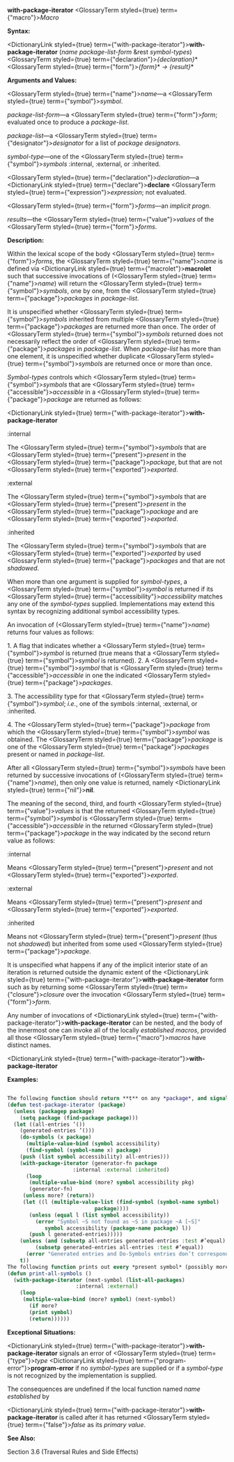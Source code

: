 **with-package-iterator** <GlossaryTerm styled={true} term={"macro"}><i>Macro</i></GlossaryTerm> 



**Syntax:** 



<DictionaryLink styled={true} term={"with-package-iterator"}><b>with-package-iterator</b></DictionaryLink> (*name package-list-form* &amp;rest *symbol-types*) <GlossaryTerm styled={true} term={"declaration"}><i>\{declaration\}</i></GlossaryTerm>\* <GlossaryTerm styled={true} term={"form"}><i>\{form\}</i></GlossaryTerm>\* *→ \{result\}*\* 



**Arguments and Values:** 



<GlossaryTerm styled={true} term={"name"}><i>name</i></GlossaryTerm>—a <GlossaryTerm styled={true} term={"symbol"}><i>symbol</i></GlossaryTerm>. 



*package-list-form*—a <GlossaryTerm styled={true} term={"form"}><i>form</i></GlossaryTerm>; evaluated once to produce a *package-list*. 



*package-list*—a <GlossaryTerm styled={true} term={"designator"}><i>designator</i></GlossaryTerm> for a list of *package designators*. 



*symbol-type*—one of the <GlossaryTerm styled={true} term={"symbol"}><i>symbols</i></GlossaryTerm> :internal, :external, or :inherited. 



<GlossaryTerm styled={true} term={"declaration"}><i>declaration</i></GlossaryTerm>—a <DictionaryLink styled={true} term={"declare"}><b>declare</b></DictionaryLink> <GlossaryTerm styled={true} term={"expression"}><i>expression</i></GlossaryTerm>; not evaluated. 



<GlossaryTerm styled={true} term={"form"}><i>forms</i></GlossaryTerm>—an *implicit progn*. 



*results*—the <GlossaryTerm styled={true} term={"value"}><i>values</i></GlossaryTerm> of the <GlossaryTerm styled={true} term={"form"}><i>forms</i></GlossaryTerm>. 



**Description:** 



Within the lexical scope of the body <GlossaryTerm styled={true} term={"form"}><i>forms</i></GlossaryTerm>, the <GlossaryTerm styled={true} term={"name"}><i>name</i></GlossaryTerm> is defined via <DictionaryLink styled={true} term={"macrolet"}><b>macrolet</b></DictionaryLink> such that successive invocations of (<GlossaryTerm styled={true} term={"name"}><i>name</i></GlossaryTerm>) will return the <GlossaryTerm styled={true} term={"symbol"}><i>symbols</i></GlossaryTerm>, one by one, from the <GlossaryTerm styled={true} term={"package"}><i>packages</i></GlossaryTerm> in *package-list*. 



It is unspecified whether <GlossaryTerm styled={true} term={"symbol"}><i>symbols</i></GlossaryTerm> inherited from multiple <GlossaryTerm styled={true} term={"package"}><i>packages</i></GlossaryTerm> are returned more than once. The order of <GlossaryTerm styled={true} term={"symbol"}><i>symbols</i></GlossaryTerm> returned does not necessarily reflect the order of <GlossaryTerm styled={true} term={"package"}><i>packages</i></GlossaryTerm> in *package-list*. When *package-list* has more than one element, it is unspecified whether duplicate <GlossaryTerm styled={true} term={"symbol"}><i>symbols</i></GlossaryTerm> are returned once or more than once. 



*Symbol-types* controls which <GlossaryTerm styled={true} term={"symbol"}><i>symbols</i></GlossaryTerm> that are <GlossaryTerm styled={true} term={"accessible"}><i>accessible</i></GlossaryTerm> in a <GlossaryTerm styled={true} term={"package"}><i>package</i></GlossaryTerm> are returned as follows: 



 



 



<DictionaryLink styled={true} term={"with-package-iterator"}><b>with-package-iterator</b></DictionaryLink> 



:internal 



The <GlossaryTerm styled={true} term={"symbol"}><i>symbols</i></GlossaryTerm> that are <GlossaryTerm styled={true} term={"present"}><i>present</i></GlossaryTerm> in the <GlossaryTerm styled={true} term={"package"}><i>package</i></GlossaryTerm>, but that are not <GlossaryTerm styled={true} term={"exported"}><i>exported</i></GlossaryTerm>. 



:external 



The <GlossaryTerm styled={true} term={"symbol"}><i>symbols</i></GlossaryTerm> that are <GlossaryTerm styled={true} term={"present"}><i>present</i></GlossaryTerm> in the <GlossaryTerm styled={true} term={"package"}><i>package</i></GlossaryTerm> and are <GlossaryTerm styled={true} term={"exported"}><i>exported</i></GlossaryTerm>. 



:inherited 



The <GlossaryTerm styled={true} term={"symbol"}><i>symbols</i></GlossaryTerm> that are <GlossaryTerm styled={true} term={"exported"}><i>exported</i></GlossaryTerm> by used <GlossaryTerm styled={true} term={"package"}><i>packages</i></GlossaryTerm> and that are not *shadowed*. 



When more than one argument is supplied for *symbol-types*, a <GlossaryTerm styled={true} term={"symbol"}><i>symbol</i></GlossaryTerm> is returned if its <GlossaryTerm styled={true} term={"accessibility"}><i>accessibility</i></GlossaryTerm> matches any one of the *symbol-types* supplied. Implementations may extend this syntax by recognizing additional symbol accessibility types. 



An invocation of (<GlossaryTerm styled={true} term={"name"}><i>name</i></GlossaryTerm>) returns four values as follows: 



1\. A flag that indicates whether a <GlossaryTerm styled={true} term={"symbol"}><i>symbol</i></GlossaryTerm> is returned (true means that a <GlossaryTerm styled={true} term={"symbol"}><i>symbol</i></GlossaryTerm> is returned). 2. A <GlossaryTerm styled={true} term={"symbol"}><i>symbol</i></GlossaryTerm> that is <GlossaryTerm styled={true} term={"accessible"}><i>accessible</i></GlossaryTerm> in one the indicated <GlossaryTerm styled={true} term={"package"}><i>packages</i></GlossaryTerm>. 



3\. The accessibility type for that <GlossaryTerm styled={true} term={"symbol"}><i>symbol</i></GlossaryTerm>; *i.e.*, one of the symbols :internal, :external, or :inherited. 



4\. The <GlossaryTerm styled={true} term={"package"}><i>package</i></GlossaryTerm> from which the <GlossaryTerm styled={true} term={"symbol"}><i>symbol</i></GlossaryTerm> was obtained. The <GlossaryTerm styled={true} term={"package"}><i>package</i></GlossaryTerm> is one of the <GlossaryTerm styled={true} term={"package"}><i>packages</i></GlossaryTerm> present or named in *package-list*. 



After all <GlossaryTerm styled={true} term={"symbol"}><i>symbols</i></GlossaryTerm> have been returned by successive invocations of (<GlossaryTerm styled={true} term={"name"}><i>name</i></GlossaryTerm>), then only one value is returned, namely <DictionaryLink styled={true} term={"nil"}><b>nil</b></DictionaryLink>. 



The meaning of the second, third, and fourth <GlossaryTerm styled={true} term={"value"}><i>values</i></GlossaryTerm> is that the returned <GlossaryTerm styled={true} term={"symbol"}><i>symbol</i></GlossaryTerm> is <GlossaryTerm styled={true} term={"accessible"}><i>accessible</i></GlossaryTerm> in the returned <GlossaryTerm styled={true} term={"package"}><i>package</i></GlossaryTerm> in the way indicated by the second return value as follows: 



:internal 



Means <GlossaryTerm styled={true} term={"present"}><i>present</i></GlossaryTerm> and not <GlossaryTerm styled={true} term={"exported"}><i>exported</i></GlossaryTerm>. 



:external 



Means <GlossaryTerm styled={true} term={"present"}><i>present</i></GlossaryTerm> and <GlossaryTerm styled={true} term={"exported"}><i>exported</i></GlossaryTerm>. 



:inherited 



Means not <GlossaryTerm styled={true} term={"present"}><i>present</i></GlossaryTerm> (thus not *shadowed*) but inherited from some used <GlossaryTerm styled={true} term={"package"}><i>package</i></GlossaryTerm>. 



It is unspecified what happens if any of the implicit interior state of an iteration is returned outside the dynamic extent of the <DictionaryLink styled={true} term={"with-package-iterator"}><b>with-package-iterator</b></DictionaryLink> form such as by returning some <GlossaryTerm styled={true} term={"closure"}><i>closure</i></GlossaryTerm> over the invocation <GlossaryTerm styled={true} term={"form"}><i>form</i></GlossaryTerm>. 



Any number of invocations of <DictionaryLink styled={true} term={"with-package-iterator"}><b>with-package-iterator</b></DictionaryLink> can be nested, and the body of the innermost one can invoke all of the locally *established macros*, provided all those <GlossaryTerm styled={true} term={"macro"}><i>macros</i></GlossaryTerm> have distinct names. 







 



 



<DictionaryLink styled={true} term={"with-package-iterator"}><b>with-package-iterator</b></DictionaryLink> 



**Examples:**
```lisp

The following function should return **t** on any *package*, and signal an error if the usage of **with-package-iterator** does not agree with the corresponding usage of **do-symbols**. 
(defun test-package-iterator (package) 
  (unless (packagep package) 
    (setq package (find-package package))) 
  (let ((all-entries ’()) 
	(generated-entries ’())) 
    (do-symbols (x package) 
      (multiple-value-bind (symbol accessibility) 
	  (find-symbol (symbol-name x) package) 
	(push (list symbol accessibility) all-entries))) 
    (with-package-iterator (generator-fn package 
					 :internal :external :inherited) 
      (loop 
       (multiple-value-bind (more? symbol accessibility pkg) 
	   (generator-fn) 
	 (unless more? (return)) 
	 (let ((l (multiple-value-list (find-symbol (symbol-name symbol) 
						    package)))) 
	   (unless (equal l (list symbol accessibility)) 
	     (error "Symbol ~S not found as ~S in package ~A [~S]" 
		    symbol accessibility (package-name package) l)) 
	   (push l generated-entries))))) 
    (unless (and (subsetp all-entries generated-entries :test #’equal) 
		 (subsetp generated-entries all-entries :test #’equal)) 
      (error "Generated entries and Do-Symbols entries don’t correspond")) 
    t)) 
The following function prints out every *present symbol* (possibly more than once): 
(defun print-all-symbols () 
  (with-package-iterator (next-symbol (list-all-packages) 
				      :internal :external) 
    (loop 
     (multiple-value-bind (more? symbol) (next-symbol) 
       (if more? 
	   (print symbol) 
	   (return)))))) 

```
**Exceptional Situations:** 



<DictionaryLink styled={true} term={"with-package-iterator"}><b>with-package-iterator</b></DictionaryLink> signals an error of <GlossaryTerm styled={true} term={"type"}><i>type</i></GlossaryTerm> <DictionaryLink styled={true} term={"program-error"}><b>program-error</b></DictionaryLink> if no *symbol-types* are supplied or if a *symbol-type* is not recognized by the implementation is supplied. 



The consequences are undefined if the local function named *name established* by 



 



 



<DictionaryLink styled={true} term={"with-package-iterator"}><b>with-package-iterator</b></DictionaryLink> is called after it has returned <GlossaryTerm styled={true} term={"false"}><i>false</i></GlossaryTerm> as its *primary value*. 



**See Also:** 



Section 3.6 (Traversal Rules and Side Effects) 



